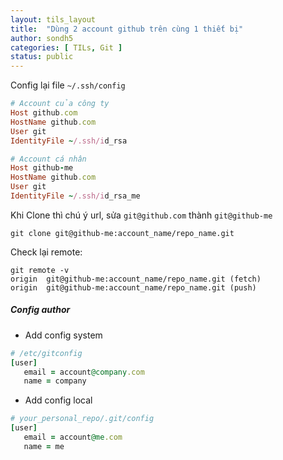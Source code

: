 ```yaml
---
layout: tils_layout
title:  "Dùng 2 account github trên cùng 1 thiết bị"
author: sondh5
categories: [ TILs, Git ]
status: public
---
```


Config lại file `~/.ssh/config`

```ruby
# Account của công ty
Host github.com
HostName github.com
User git
IdentityFile ~/.ssh/id_rsa

# Account cá nhân
Host github-me
HostName github.com
User git
IdentityFile ~/.ssh/id_rsa_me
```

Khi Clone thì chú ý url, sửa `git@github.com` thành `git@github-me`
```
git clone git@github-me:account_name/repo_name.git

```

Check lại remote:
```
git remote -v
origin	git@github-me:account_name/repo_name.git (fetch)
origin	git@github-me:account_name/repo_name.git (push)
```

##### Config author
- Add config system
```ruby
# /etc/gitconfig
[user]
   email = account@company.com
   name = company
```
- Add config local
```ruby
# your_personal_repo/.git/config
[user]
   email = account@me.com
   name = me
```